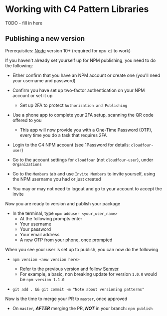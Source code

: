 # Working with C4 Pattern Libraries

TODO - fill in here

## Publishing a new version

Prerequisites: [Node](https://nodejs.org) version 10+ (required for `npm ci` to work)

If you haven't already set yourself up for NPM publishing, you need to do the following:

- Either confirm that you have an NPM account or create one (you'll need your username and password)
- Confirm you have set up two-factor authentication on your NPM account or set it up
  - Set up 2FA to protect `Authorization and Publishing`
- Use a phone app to complete your 2FA setup, scanning the QR code offered to you
  - This app will now provide you with a One-Time Password (OTP), every time you do a task that requires 2FA

- Login to the C4 NPM account (see 1Password for details: `cloudfour-user`)
- Go to the account settings for `cloudfour` (not `cloudfour-user`), under `Organizations`
- Go to the `Members` tab and use `Invite Members` to invite yourself, using the NPM username you had or just created
- You may or may not need to logout and go to your account to accept the invite

Now you are ready to version and publish your package

- In the terminal, type `npm adduser <your_user_name>`
  - At the following prompts enter
  - Your username
  - Your password
  - Your email address
  - A new OTP from your phone, once prompted

When you see your user is set up to publish, you can now do the following

- `npm version <new version here>`
  - Refer to the previous version and follow [Semver](https://docs.npmjs.com/getting-started/semantic-versioning)
  - For example, a basic, non breaking update for version `1.0.0` would be `npm version 1.1.0`

- `git add . && git commit -m "Note about versioning patterns"`

Now is the time to merge your PR to `master`, once approved

- On `master`, **_AFTER_** merging the PR, **_NOT_** in your branch: `npm publish`
